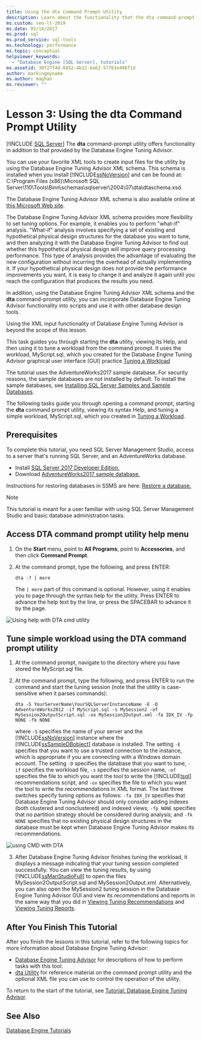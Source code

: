 ```yaml
---
title: Using the dta Command Prompt Utility
description: Learn about the functionality that the dta command-prompt utility offers in addition to that provided by the SQL Server Database Engine Tuning Advisor.
ms.custom: seo-lt-2019
ms.date: 03/14/2017
ms.prod: sql
ms.prod_service: sql-tools
ms.technology: performance
ms.topic: conceptual
helpviewer_keywords: 
  - "Database Engine [SQL Server], tutorials"
ms.assetid: 30f27f4d-8852-4b12-ba62-57f63e496f1d
author: markingmyname
ms.author: maghan
ms.reviewer: ""
---
```

# Lesson 3: Using the dta Command Prompt Utility
 [!INCLUDE [SQL Server](../../includes/applies-to-version/sqlserver.md)]
The **dta** command-prompt utility offers functionality in addition to that provided by the Database Engine Tuning Advisor.  
  
You can use your favorite XML tools to create input files for the utility by using the Database Engine Tuning Advisor XML schema. This schema is installed when you install [!INCLUDE[ssNoVersion](../../includes/ssnoversion-md.md)] and can be found at: C:\Program Files (x86)\Microsoft SQL Server\110\Tools\Binn\schemas\sqlserver\2004\07\dta\dtaschema.xsd.  
  
The Database Engine Tuning Advisor XML schema is also available online at [this Microsoft Web site](https://go.microsoft.com/fwlink/?linkid=43100&clcid=0x409).  
  
The Database Engine Tuning Advisor XML schema provides more flexibility to set tuning options. For example, it enables you to perform "what-if" analysis. "What-if" analysis involves specifying a set of existing and hypothetical physical design structures for the database you want to tune, and then analyzing it with the Database Engine Tuning Advisor to find out whether this hypothetical physical design will improve query processing performance. This type of analysis provides the advantage of evaluating the new configuration without incurring the overhead of actually implementing it. If your hypothetical physical design does not provide the performance improvements you want, it is easy to change it and analyze it again until you reach the configuration that produces the results you need.  
  
In addition, using the Database Engine Tuning Advisor XML schema and the **dta** command-prompt utility, you can incorporate Database Engine Tuning Advisor functionality into scripts and use it with other database design tools.  
  
Using the XML input functionality of Database Engine Tuning Advisor is beyond the scope of this lesson.  
  
This task guides you through starting the **dta** utility, viewing its Help, and then using it to tune a workload from the command prompt. It uses the workload, MyScript.sql, which you created for the Database Engine Tuning Advisor graphical user interface (GUI) practice [Tuning a Workload](lesson-2-using-database-engine-tuning-advisor.md#tuning-a-workload)  
  
The tutorial uses the AdventureWorks2017 sample database. For security reasons, the sample databases are not installed by default. To install the sample databases, see [Installing SQL Server Samples and Sample Databases](../../samples/adventureworks-install-configure.md).  
  
The following tasks guide you through opening a command prompt, starting the **dta** command prompt utility, viewing its syntax Help, and tuning a simple workload, MyScript.sql, which you created in [Tuning a Workload](./lesson-2-using-database-engine-tuning-advisor.md?view=sql-server-ver15).  

## Prerequisites 

To complete this tutorial, you need SQL Server Management Studio, access to a server that's running SQL Server, and an AdventureWorks database.

- Install [SQL Server 2017 Developer Edition.](https://www.microsoft.com/sql-server/sql-server-downloads)
- Download [AdventureWorks2017 sample database.](../../samples/adventureworks-install-configure.md)


Instructions for restoring databases in SSMS are here: [Restore a database.](../../relational-databases/backup-restore/restore-a-database-backup-using-ssms.md?view=sql-server-2017)

  >[!NOTE]
  > This tutorial is meant for a user familiar with using SQL Server Management Studio and basic database administration tasks. 

## Access DTA command prompt utility help menu
  
  
1.  On the **Start** menu, point to **All Programs**, point to **Accessories**, and then click **Command Prompt**.  
  
2.  At the command prompt, type the following, and press ENTER:  
  
    ```  
    dta -? | more  
    ```  
  
    The `| more` part of this command is optional. However, using it enables you to page through the syntax help for the utility. Press ENTER to advance the help text by the line, or press the SPACEBAR to advance it by the page.  

  ![Using help with DTA cmd utility](media/dta-tutorials/dta-cmd-help.png)

## Tune simple workload using the DTA command prompt utility  


  
1.  At the command prompt, navigate to the directory where you have stored the MyScript.sql file.  
  
2.  At the command prompt, type the following, and press ENTER to run the command and start the tuning session (note that the utility is case-sensitive when it parses commands):  
  
    ```  
    dta -S YourServerName\YourSQLServerInstanceName -E -D AdventureWorks2012 -if MyScript.sql -s MySession2 -of MySession2OutputScript.sql -ox MySession2Output.xml -fa IDX_IV -fp NONE -fk NONE  
    ```  
  
    where `-S` specifies the name of your server and the [!INCLUDE[ssNoVersion](../../includes/ssnoversion-md.md)] instance where the [!INCLUDE[ssSampleDBobject](../../includes/sssampledbobject-md.md)] database is installed. The setting `-E` specifies that you want to use a trusted connection to the instance, which is appropriate if you are connecting with a Windows domain account. The setting `-D` specifies the database that you want to tune, `-if` specifies the workload file, `-s` specifies the session name, `-of` specifies the file to which you want the tool to write the [!INCLUDE[tsql](../../includes/tsql-md.md)] recommendations script, and `-ox` specifies the file to which you want the tool to write the recommendations in XML format. The last three switches specify tuning options as follows: `-fa IDX_IV` specifies that Database Engine Tuning Advisor should only consider adding indexes (both clustered and nonclustered) and indexed views; `-fp NONE` specifies that no partition strategy should be considered during analysis; and `-fk NONE` specifies that no existing physical design structures in the database must be kept when Database Engine Tuning Advisor makes its recommendations.  

  ![using CMD with DTA](media/dta-tutorials/dta-cmd.png)
  
3.  After Database Engine Tuning Advisor finishes tuning the workload, it displays a message indicating that your tuning session completed successfully. You can view the tuning results, by using [!INCLUDE[ssManStudioFull](../../includes/ssmanstudiofull-md.md)] to open the files MySession2OutputScript.sql and MySession2Output.xml. Alternatively, you can also open the MySession2 tuning session in the Database Engine Tuning Advisor GUI and view its recommendations and reports in the same way that you did in [Viewing Tuning Recommendations](./lesson-2-using-database-engine-tuning-advisor.md?view=sql-server-ver15) and [Viewing Tuning Reports](./lesson-2-using-database-engine-tuning-advisor.md?view=sql-server-ver15).  
  
 
## After You Finish This Tutorial  
After you finish the lessons in this tutorial, refer to the following topics for more information about Database Engine Tuning Advisor:  
  
-   [Database Engine Tuning Advisor](../../relational-databases/performance/database-engine-tuning-advisor.md) for descriptions of how to perform tasks with this tool. 
-   [dta Utility](../../tools/dta/dta-utility.md) for reference material on the command prompt utility and the optional XML file you can use to control the operation of the utility.  
  
To return to the start of the tutorial, see [Tutorial: Database Engine Tuning Advisor](../../tools/dta/tutorial-database-engine-tuning-advisor.md).  
  
## See Also  
[Database Engine Tutorials](../../relational-databases/database-engine-tutorials.md)  
